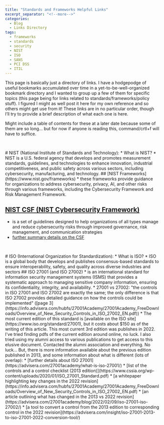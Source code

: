 ```yaml
---
title: "Standards and Frameworks Helpful Links"
excerpt_separator: "<!--more-->"
categories:
  - Blog
  - Links Directory
tags:
  - frameworks
  - standards
  - security
  - NIST
  - ISO
  - SANS
  - PCI DSS
  - ITIL
---
```


This page is basically just a directory of links.<!--more--> I have a hodgepodge of useful bookmarks accumulated over time in a yet-to-be-well-organized bookmark directory and I wanted to group up a few of them for specific topics (this page being for links related to standards/frameworks/policy stuff). I figured I might as well post it here for my own reference and so others might get use from it! These links are in no particular order, though I’ll try to provide a brief description of what each one is here.

Might include a table of contents for these at a later date because some of them are so long... but for now if anyone is reading this, command/crtl+f will have to suffice.

<p>&nbsp;</p>
# NIST (National Institute of Standards and Technology):
* What is NIST?
    * NIST is a U.S. federal agency that develops and promotes measurement standards, guidelines, and technologies to enhance innovation, industrial competitiveness, and public safety across various sectors, including cybersecurity, manufacturing, and technology.
## [NIST Frameworks](https://www.nist.gov/frameworks)
* these frameworks provide guidance for organizations to address cybersecurity, privacy, AI, and other risks through various frameworks, including the Cybersecurity Framework and Risk Management Framework.

## [NIST CSF (NIST Cybersecurity Framework)](https://nvlpubs.nist.gov/nistpubs/CSWP/NIST.CSWP.29.pdf)
* is a set of guidelines designed to help organizations of all types manage and reduce cybersecurity risks through improved governance, risk management, and communication strategies
* [further summary details on the CSF](https://www.connectwise.com/cybersecurity-center/glossary/nist-cybersecurity-framework)

<p>&nbsp;</p>
# ISO (International Organization for Standardization):
* What is ISO?
    * ISO is a global body that develops and publishes consensus-based standards to ensure interoperability, safety, and quality across diverse industries and sectors
## ISO 27001 (and ISO 27002)
* is an international standard for information security management systems (ISMS) that provides a systematic approach to managing sensitive company information, ensuring its confidentiality, integrity, and availability.
* 27001 vs 27002: "the controls in ISO 27001 and ISO 27002 are exactly the same; the only difference is that
ISO 27002 provides detailed guidance on how the controls could be implemented" ([page 3](https://info.advisera.com/hubfs/27001Academy/27001Academy_FreeDownloads/Overview_of_New_Security_Controls_in_ISO_27002_EN.pdf))
* The most current edition of this standard is [available on the ISO site](https://www.iso.org/standard/27001), but it costs about $150 as of the writing of this article. This most current 3rd edition was publishes in 2022. I've tried finding pdfs of the current edition around online, no luck. I also tried using my alumni access to various publications to get access to this elusive document. Contacted the alumni association and everything. No luck... But, there is more information available about the previous edition published in 2013, and some information about what is different (lots of overlap):
* [further details about ISO 27001](https://advisera.com/27001academy/what-is-iso-27001/)
* [list of the controls and a control checklist (2013 edition)](https://www.cssia.org/wp-content/uploads/2020/01/ISO_27001_Standard.pdf)
* [a whitepaper highlighting key changes in the 2022 revision](https://info.advisera.com/hubfs/27001Academy/27001Academy_FreeDownloads/Overview_of_New_Security_Controls_in_ISO_27002_EN.pdf)
* [an article outlining what has changed in the 2013 vs 2022 revision](https://advisera.com/27001academy/blog/2022/02/09/iso-27001-iso-27002/)
* [a tool to convert a control from the 2013 edition to corresponding control in the 2022 revision](https://advisera.com/insight/iso-27001-2013-to-iso-27001-2022-conversion-tool/)
